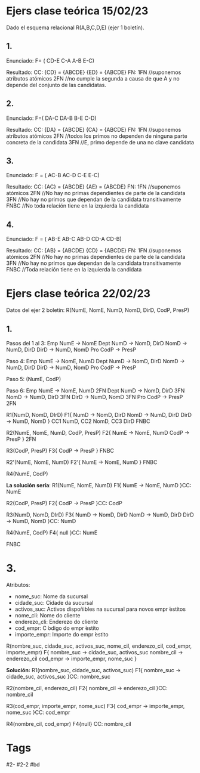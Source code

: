 # Ejers clase teórica 15/02/23
Dado el esquema relacional R(A,B,C,D,E) (ejer 1 boletín).
## 1.
Enunciado:
F= (
CD-E
C-A
A-B
E-C)

Resultado:
CC:
{CD} = {ABCDE}
{ED} = {ABCDE}
FN:
1FN //suponemos atributos atómicos
2FN //no cumple la segunda a causa de que A y no depende del conjunto de las candidatas.
## 2.
Enunciado:
F=(
DA-C
DA-B
B-E
C-D)

Resultado:
CC:
{DA} = {ABCDE}
{CA} = {ABCDE}
FN:
1FN //suponemos atributos atómicos
2FN //todos los primos no dependen de ninguna parte concreta de la candidata
3FN //E, primo depende de una no clave candidata
## 3.
Enunciado:
F = (
AC-B
AC-D
C-E
E-C)

Resultado:
CC:
{AC} = {ABCDE}
{AE} = {ABCDE}
FN:
1FN //suponemos atómicos
2FN //No hay no primas dependientes de parte de la candidata
3FN //No hay no primos que dependan de la candidata transitivamente
FNBC //No toda relación tiene en la izquierda la candidata
## 4.
Enunciado:
F = (
AB-E
AB-C
AB-D
CD-A
CD-B)

Resultado:
CC:
{AB} = {ABCDE}
{CD} = {ABCDE}
FN:
1FN //suponemos atómicos
2FN //No hay no primas dependientes de parte de la candidata
3FN //No hay no primos que dependan de la candidata transitivamente
FNBC //Toda relación tiene en la izquierda la candidata
# Ejers clase teórica 22/02/23
Datos del ejer 2 boletín:
R(NumE, NomE, NumD, NomD, DirD, CodP, PresP)
## 1.
Pasos del 1 al 3:
Emp
	NumE -> NomE
Dept
	NumD -> NomD, DirD
	NomD -> NumD, DirD
	DirD -> NumD, NomD
Pro
	CodP -> PresP

Paso 4:
Emp
	NumE -> NomE, NumD
Dept
	NumD -> NomD, DirD
	NomD -> NumD, DirD
	DirD -> NumD, NomD
Pro
	CodP -> PresP

Paso 5:
(NumE, CodP)

Paso 6:
Emp
	NumE -> NomE, NumD 2FN
Dept
	NumD -> NomD, DirD 3FN
	NomD -> NumD, DirD 3FN
	DirD -> NumD, NomD 3FN
Pro
	CodP -> PresP 2FN

R1(NumD, NomD, DIrD)
F1{
	NumD -> NomD, DirD
	NomD -> NumD, DirD
	DirD -> NumD, NomD
}
CC1 NumD, CC2 NomD, CC3 DirD
FNBC

R2(NumE, NomE, NumD, CodP, PresP)
F2{
	NumE -> NomE, NumD 
	CodP -> PresP
}
2FN

R3(CodP, PresP)
F3{
	CodP -> PresP
}
FNBC

R2'(NumE, NomE, NumD)
F2'{
	NumE -> NomE, NumD
}
FNBC

R4(NumE, CodP)

**La solución sería**: 
R1(NumE, NomE, NumD)
F1{
	NumE -> NomE, NumD
}CC: NumE

R2(CodP, PresP)
F2{
	CodP -> PresP
}CC: CodP

R3(NumD, NomD, DIrD)
F3{
	NumD -> NomD, DirD
	NomD -> NumD, DirD
	DirD -> NumD, NomD
}CC: NumD

R4(NumE, CodP)
F4{ null }CC: NumE

FNBC

# 3.
Atributos:
- nome_suc: Nome da sucursal  
- cidade_suc: Cidade da sucursal  
- activos_suc: Activos dispoñibles na sucursal para novos empr ́estitos  
- nome_cli: Nome do cliente  
- enderezo_cli: Enderezo do cliente  
- cod_empr: C ́odigo do empr ́estito  
- importe_empr: Importe do empr ́estito

R(nombre_suc, cidade_suc, activos_suc, nome_cil, enderezo_cil, cod_empr, importe_empr)
F{
	nombre_suc -> cidade_suc, activos_suc
	nombre_cil -> enderezo_cil
	cod_empr -> importe_empr, nome_suc
}

**Solución:**
R1(nombre_suc, cidade_suc, activos_suc)
F1{
	nombre_suc -> cidade_suc, activos_suc
}CC: nombre_suc

R2(nombre_cil, enderezo_cil)
F2{
	nombre_cil -> enderezo_cil
}CC: nombre_cil

R3(cod_empr, importe_empr, nome_suc)
F3{
	cod_empr -> importe_empr, nome_suc
}CC: cod_empr

R4(nombre_cil, cod_empr)
F4{null} CC: nombre_cil

# Tags
#2- 
#2-2 
#bd